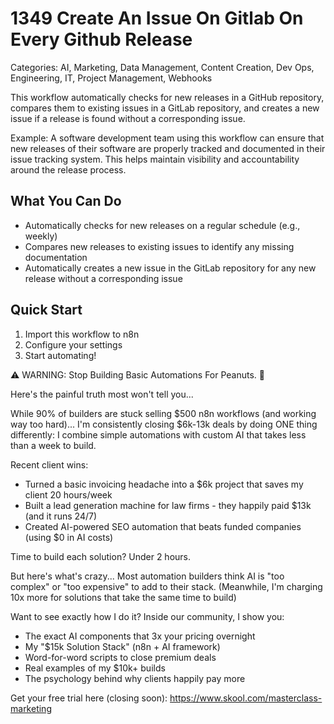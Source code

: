 # 1349 Create An Issue On Gitlab On Every Github Release

Categories: AI, Marketing, Data Management, Content Creation, Dev Ops, Engineering, IT, Project Management, Webhooks

This workflow automatically checks for new releases in a GitHub repository, compares them to existing issues in a GitLab repository, and creates a new issue if a release is found without a corresponding issue.

Example: A software development team using this workflow can ensure that new releases of their software are properly tracked and documented in their issue tracking system. This helps maintain visibility and accountability around the release process.

## What You Can Do
- Automatically checks for new releases on a regular schedule (e.g., weekly)
- Compares new releases to existing issues to identify any missing documentation
- Automatically creates a new issue in the GitLab repository for any new release without a corresponding issue

## Quick Start
1. Import this workflow to n8n
2. Configure your settings
3. Start automating!

⚠️ WARNING: Stop Building Basic Automations For Peanuts. 🚫

Here's the painful truth most won't tell you...

While 90% of builders are stuck selling $500 n8n workflows (and working way too hard)...
I'm consistently closing $6k-13k deals by doing ONE thing differently:
I combine simple automations with custom AI that takes less than a week to build.

Recent client wins:
* Turned a basic invoicing headache into a $6k project that saves my client 20 hours/week
* Built a lead generation machine for law firms - they happily paid $13k (and it runs 24/7)
* Created AI-powered SEO automation that beats funded companies (using $0 in AI costs)

Time to build each solution? Under 2 hours.

But here's what's crazy...
Most automation builders think AI is "too complex" or "too expensive" to add to their stack.
(Meanwhile, I'm charging 10x more for solutions that take the same time to build)

Want to see exactly how I do it?
Inside our community, I show you:
* The exact AI components that 3x your pricing overnight
* My "$15k Solution Stack" (n8n + AI framework)
* Word-for-word scripts to close premium deals
* Real examples of my $10k+ builds
* The psychology behind why clients happily pay more

Get your free trial here (closing soon): https://www.skool.com/masterclass-marketing
